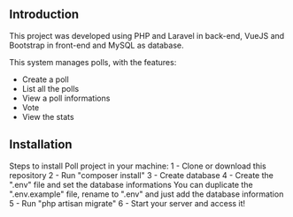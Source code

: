 ## Introduction
This project was developed using PHP and Laravel in back-end, VueJS and Bootstrap in front-end and MySQL as database.

This system manages polls, with the features:
- Create a poll
- List all the polls
- View a poll informations
- Vote
- View the stats

## Installation
Steps to install Poll project in your machine:
1 - Clone or download this repository
2 - Run "composer install"
3 - Create database
4 - Create the ".env" file and set the database informations
    You can duplicate the ".env.example" file, rename to ".env" and just add the database information
5 - Run "php artisan migrate"
6 - Start your server and access it!